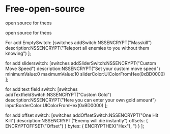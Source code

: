 # Free-open-source
open source for theos


open source for theos

For add EmptySwitch: [switches addSwitch:NSSENCRYPT("Masskill") description:NSSENCRYPT("Teleport all enemies to you without them knowing") ];

for add sliderswitch: [switches addSliderSwitch:NSSENCRYPT("Custom Move Speed") description:NSSENCRYPT("Set your custom move speed") minimumValue:0 maximumValue:10 sliderColor:UIColorFromHex(0xBD0000) ];

for add text field switch: [switches addTextfieldSwitch:NSSENCRYPT("Custom Gold") description:NSSENCRYPT("Here you can enter your own gold amount") inputBorderColor:UIColorFromHex(0xBD0000) ];

for add offset switch: [switches addOffsetSwitch:NSSENCRYPT("One Hit Kill") description:NSSENCRYPT("Enemy will die instantly") offsets: { ENCRYPTOFFSET("Offset") } bytes: { ENCRYPTHEX("Hex"), ") } ];

